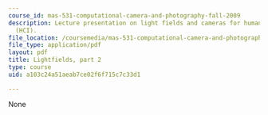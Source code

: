 ```yaml
---
course_id: mas-531-computational-camera-and-photography-fall-2009
description: Lecture presentation on light fields and cameras for human computer interaction
  (HCI).
file_location: /coursemedia/mas-531-computational-camera-and-photography-fall-2009/a103c24a51aeab7ce02f6f715c7c33d1_MITMAS_531F09_lec06.pdf
file_type: application/pdf
layout: pdf
title: Lightfields, part 2
type: course
uid: a103c24a51aeab7ce02f6f715c7c33d1

---
```

None